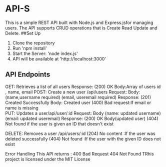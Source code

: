 # API-S
 This is a simple REST API built with Node.js and Express.jsfor managing users.
The API supports CRUD operations that is Create Read Update and Delete.
##Set Up
 1. Clone the repository
 2. Run 'npm install'
 3. Start the Server: 'node index.js'
 4. API will be available at 'http://localhost:3000'
 ##  API Endpoints
 GET: Retrieves a list of all users
 Response: (200) OK
           Body:Array of users
               id , name, email
POST: Create a new user 
      /api/users
      Request: Body: (name,username required)
                     (email, useremail required)
      Response: (201) Created Successfully
               Body: Created user 
               (400) Bad request:If email or name is missing               
PUT: Updates a user/api/user/:id
    Request: Body (name: updated username)
                  (email: updated useremail)
    Response: (200) OK
              Body(updated user)
    (404) Not found if the user is given an ID that doesn't exist

DELETE: Removes a user /api/users/:id
  (204) No content :If the user was deleted successfully
  (404) Not found :If the user with the given ID does not exist
  
Error Handling 
This API returns :
400 Bad Request
404 Not Found
TRhis project is licensed under the MIT License
